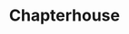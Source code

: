---
title: "Chapterhouse"
summary: "Members: Stephen Patman, Andrew Sherriff, Simon Rowe, Russell Barrett, and Ashley Bates Formed in Reading in 1987 by Andrew Sherriff , Stephen Patman , Simon Rowe , Jon Curtis and Ashley Bates , Chapterhouse took the unusual step of rehearsing and gigging for well over a year before recording even a demotape. Initially lumped in with the British acid rock scene of the time, a mistake hardly rectified by the band's early performances supporting the rather laidback Spacemen 3. Chapterhouse eventually escaped from one genre only to find themselves thrust amongst the infamous \"shoegazer\" groups of 1991 , so called because of the bands' static live shows and insular music. Bassist Jon Curtis left early on to study, being replaced by Russell Barrett who also fronted his own garage band, the Bikinis. Chapterhouse eventually signed to the newly-formed Dedicated label, releasing a series of lavishly-acclaimed singles, including Pearl, which reached the UK Top 75, and which revelled in distorted melodies and attracted a healthy following, while the autumn of 1991 saw the band aiming their sights on the anticipatory American market. As of November, 2009, the band is together and playing live shows again, with dates in Japan and North America scheduled for 2010."
image: "chapterhouse.jpg"
apple_music_artist_url: "None"
wikipedia_url: "https://en.wikipedia.org/wiki/Chapterhouse_(band)"
---